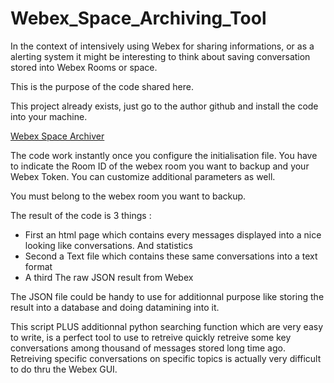 # Webex_Space_Archiving_Tool

In the context of intensively using Webex for sharing informations, or as a alerting system it might be interesting to think about saving conversation stored into Webex Rooms or space.

This is the purpose of the code shared here.

This project already exists, just go to the author github and install the code into your machine.

[Webex Space Archiver](https://github.com/DJF3/Webex-Message-space-archiver)

The code work instantly once you configure the initialisation file. You have to indicate the Room ID of the webex room you want to backup and your Webex Token. You can customize additional parameters as well.

You must belong to the webex room you want to backup.

The result of the code is 3 things :

- First an html page which contains every messages displayed into a nice looking like conversations. And statistics
- Second a Text file which contains these same conversations into a text format
- A third The raw JSON result from Webex

The JSON file could be handy to use for additionnal purpose like storing the result into a database and doing datamining into it.

This script PLUS additionnal python searching function which are very easy to write, is a perfect tool to use to retreive quickly retreive some key conversations among thousand of messages stored long time ago. Retreiving specific conversations on specific topics is actually very difficult to do thru the Webex GUI.

